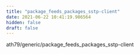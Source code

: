 ```yaml
---
title: "package_feeds_packages_sstp-client"
date: 2021-06-22 10:41:19.986564
hidden: false
draft: false
---
```


ath79/generic/package_feeds_packages_sstp-client

